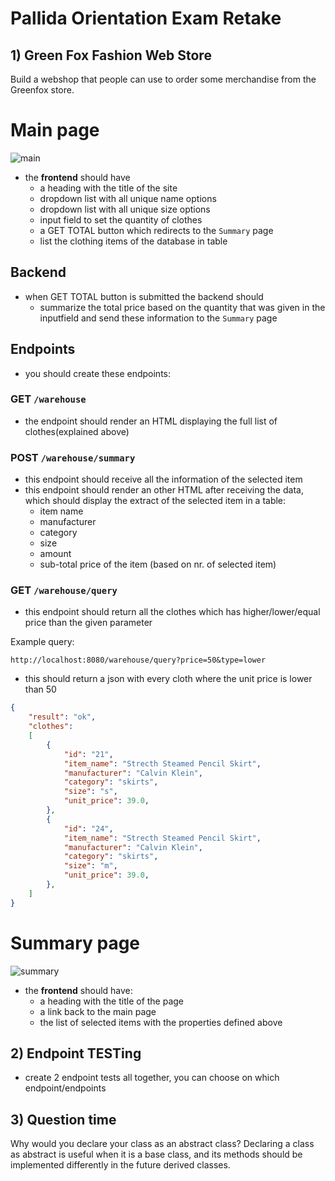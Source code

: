# Pallida Orientation Exam Retake

## 1) Green Fox Fashion Web Store

Build a webshop that people can use to order some merchandise from the Greenfox store.

# Main page

![main](assets/main2.png)

- the **frontend** should have
    - a heading with the title of the site
    - dropdown list with all unique name options
    - dropdown list with all unique size options
    - input field to set the quantity of clothes
    - a GET TOTAL button which redirects to the `Summary` page
    - list the clothing items of the database in table

## Backend
- when GET TOTAL button is submitted the backend should
    - summarize the total price based on the quantity that was given in the inputfield and send these information to the `Summary` page

## Endpoints
- you should create these endpoints:

### GET `/warehouse`
- the endpoint should render an HTML displaying the full list of clothes(explained above)

### POST `/warehouse/summary`
- this endpoint should receive all the information of the selected item
- this endpoint should render an other HTML after receiving the data, which should display the extract of the selected item in a table:
  - item name
  - manufacturer
  - category
  - size
  - amount
  - sub-total price of the item (based on nr. of selected item)

### GET `/warehouse/query`
- this endpoint should return all the clothes which has higher/lower/equal price than the given parameter

Example query:

`http://localhost:8080/warehouse/query?price=50&type=lower`

- this should return a json with every cloth where the unit price is lower than 50

```json
{
    "result": "ok",
    "clothes":
    [
        {
            "id": "21",
            "item_name": "Strecth Steamed Pencil Skirt",
            "manufacturer": "Calvin Klein",
            "category": "skirts",
            "size": "s",
            "unit_price": 39.0,
        },
        {
            "id": "24",
            "item_name": "Strecth Steamed Pencil Skirt",
            "manufacturer": "Calvin Klein",
            "category": "skirts",
            "size": "m",
            "unit_price": 39.0,
        },
    ]
}
```

# Summary page

![summary](assets/summarypage.png)

- the **frontend** should have:
  - a heading with the title of the page
  - a link back to the main page
  - the list of selected items with the properties defined above

## 2) Endpoint TESTing
- create 2 endpoint tests all together, you can choose on which endpoint/endpoints

## 3) Question time
  Why would you declare your class as an abstract class?
  Declaring a class as abstract is useful when it is a base class, and its methods should be implemented differently in the future derived classes.
